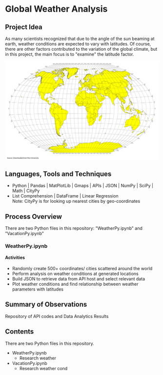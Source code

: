 # Global Weather Analysis
## Project Idea
As many scientists recognized that due to the angle of the sun beaming at earth, weather conditions are expected to vary with latitudes. Of course, there are other factors contributed to the variation of the global climate, but in this project, the main focus is to "examine" the latitude factor.

![Image description](WorldMap.png)

## Languages, Tools and Techniques
* Python | Pandas | MatPlotLib | Gmaps | APIs | JSON | NumPy |  SciPy | Math | CityPy
* List Comprehension | DataFrame | Linear Regression   
Note: CityPy is for looking up nearest cities by geo-coordinates

## Process Overview
There are two Python files in this repository: "WeatherPy.ipynb" and "VacationPy.ipynb"

### WeatherPy.ipynb
#### Activities
* Randomly create 500+ coordinates/ cities scattered around the world
* Perform analysis on weather conditions at generated locations
* Build JSON to retrieve data from API host and select relevant data
* Plot weather conditions and find relationship between weather parameters with latitudes

## Summary of Observations
Repository of API codes and Data Analytics Results

## Contents
There are two Python files in this repository.
* WeatherPy.ipynb
    - Research weather
* VacationPy.ipynb
    - Research weather cond
